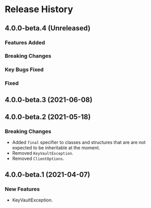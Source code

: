 # Release History

## 4.0.0-beta.4 (Unreleased)

### Features Added

### Breaking Changes

### Key Bugs Fixed

### Fixed


## 4.0.0-beta.3 (2021-06-08)

## 4.0.0-beta.2 (2021-05-18)

### Breaking Changes

- Added `final` specifier to classes and structures that are are not expected to be inheritable at the moment.
- Removed `KeyVaultException`.
- Removed `ClientOptions`.

## 4.0.0-beta.1 (2021-04-07)

### New Features

- KeyVaultException.
